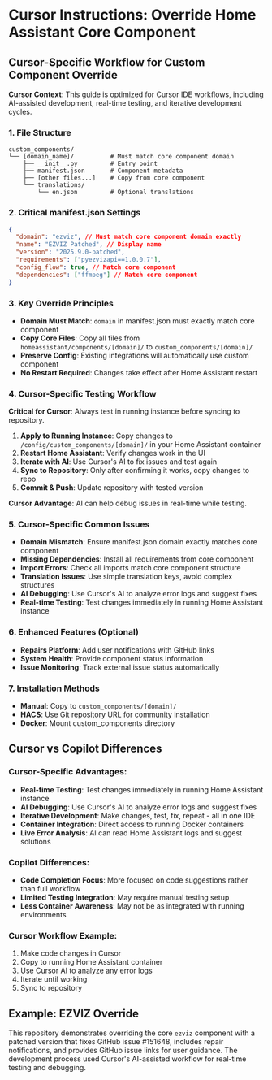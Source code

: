 # Cursor Instructions: Override Home Assistant Core Component

## Cursor-Specific Workflow for Custom Component Override

**Cursor Context**: This guide is optimized for Cursor IDE workflows, including AI-assisted development, real-time testing, and iterative development cycles.

### 1. **File Structure**

```
custom_components/
└── [domain_name]/          # Must match core component domain
    ├── __init__.py         # Entry point
    ├── manifest.json       # Component metadata
    ├── [other files...]    # Copy from core component
    └── translations/
        └── en.json         # Optional translations
```

### 2. **Critical manifest.json Settings**

```json
{
  "domain": "ezviz", // Must match core component domain exactly
  "name": "EZVIZ Patched", // Display name
  "version": "2025.9.0-patched",
  "requirements": ["pyezvizapi==1.0.0.7"],
  "config_flow": true, // Match core component
  "dependencies": ["ffmpeg"] // Match core component
}
```

### 3. **Key Override Principles**

- **Domain Must Match**: `domain` in manifest.json must exactly match core component
- **Copy Core Files**: Copy all files from `homeassistant/components/[domain]/` to `custom_components/[domain]/`
- **Preserve Config**: Existing integrations will automatically use custom component
- **No Restart Required**: Changes take effect after Home Assistant restart

### 4. **Cursor-Specific Testing Workflow**

**Critical for Cursor**: Always test in running instance before syncing to repository.

1. **Apply to Running Instance**: Copy changes to `/config/custom_components/[domain]/` in your Home Assistant container
2. **Restart Home Assistant**: Verify changes work in the UI
3. **Iterate with AI**: Use Cursor's AI to fix issues and test again
4. **Sync to Repository**: Only after confirming it works, copy changes to repo
5. **Commit & Push**: Update repository with tested version

**Cursor Advantage**: AI can help debug issues in real-time while testing.

### 5. **Cursor-Specific Common Issues**

- **Domain Mismatch**: Ensure manifest.json domain exactly matches core component
- **Missing Dependencies**: Install all requirements from core component
- **Import Errors**: Check all imports match core component structure
- **Translation Issues**: Use simple translation keys, avoid complex structures
- **AI Debugging**: Use Cursor's AI to analyze error logs and suggest fixes
- **Real-time Testing**: Test changes immediately in running Home Assistant instance

### 6. **Enhanced Features (Optional)**

- **Repairs Platform**: Add user notifications with GitHub links
- **System Health**: Provide component status information
- **Issue Monitoring**: Track external issue status automatically

### 7. **Installation Methods**

- **Manual**: Copy to `custom_components/[domain]/`
- **HACS**: Use Git repository URL for community installation
- **Docker**: Mount custom_components directory

## Cursor vs Copilot Differences

### **Cursor-Specific Advantages:**
- **Real-time Testing**: Test changes immediately in running Home Assistant instance
- **AI Debugging**: Use Cursor's AI to analyze error logs and suggest fixes
- **Iterative Development**: Make changes, test, fix, repeat - all in one IDE
- **Container Integration**: Direct access to running Docker containers
- **Live Error Analysis**: AI can read Home Assistant logs and suggest solutions

### **Copilot Differences:**
- **Code Completion Focus**: More focused on code suggestions rather than full workflow
- **Limited Testing Integration**: May require manual testing setup
- **Less Container Awareness**: May not be as integrated with running environments

### **Cursor Workflow Example:**
1. Make code changes in Cursor
2. Copy to running Home Assistant container
3. Use Cursor AI to analyze any error logs
4. Iterate until working
5. Sync to repository

## Example: EZVIZ Override

This repository demonstrates overriding the core `ezviz` component with a patched version that fixes GitHub issue #151648, includes repair notifications, and provides GitHub issue links for user guidance. The development process used Cursor's AI-assisted workflow for real-time testing and debugging.
